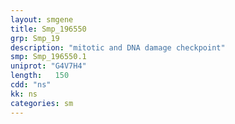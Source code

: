 ```yaml
---
layout: smgene
title: Smp_196550
grp: Smp_19
description: "mitotic and DNA damage checkpoint"
smp: Smp_196550.1
uniprot: "G4V7H4"
length:   150
cdd: "ns"
kk: ns
categories: sm
---
```

